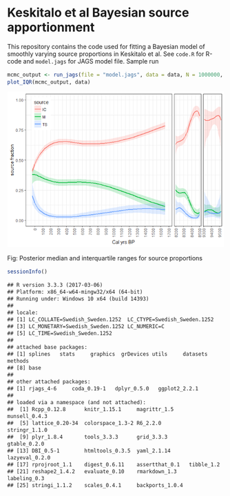 Keskitalo et al Bayesian source apportionment
================

This repository contains the code used for fitting a Bayesian model of smoothly varying source proportions in Keskitalo et al. See `code.R` for R-code and `model.jags` for JAGS model file. Sample run

``` r
mcmc_output <- run_jags(file = "model.jags", data = data, N = 1000000, thin = 1000)
plot_IQR(mcmc_output, data)
```

![](readme_files/figure-markdown_github/unnamed-chunk-2-1.png)

Fig: Posterior median and interquartile ranges for source proportions

``` r
sessionInfo()
```

    ## R version 3.3.3 (2017-03-06)
    ## Platform: x86_64-w64-mingw32/x64 (64-bit)
    ## Running under: Windows 10 x64 (build 14393)
    ## 
    ## locale:
    ## [1] LC_COLLATE=Swedish_Sweden.1252  LC_CTYPE=Swedish_Sweden.1252   
    ## [3] LC_MONETARY=Swedish_Sweden.1252 LC_NUMERIC=C                   
    ## [5] LC_TIME=Swedish_Sweden.1252    
    ## 
    ## attached base packages:
    ## [1] splines   stats     graphics  grDevices utils     datasets  methods  
    ## [8] base     
    ## 
    ## other attached packages:
    ## [1] rjags_4-6     coda_0.19-1   dplyr_0.5.0   ggplot2_2.2.1
    ## 
    ## loaded via a namespace (and not attached):
    ##  [1] Rcpp_0.12.8      knitr_1.15.1     magrittr_1.5     munsell_0.4.3   
    ##  [5] lattice_0.20-34  colorspace_1.3-2 R6_2.2.0         stringr_1.1.0   
    ##  [9] plyr_1.8.4       tools_3.3.3      grid_3.3.3       gtable_0.2.0    
    ## [13] DBI_0.5-1        htmltools_0.3.5  yaml_2.1.14      lazyeval_0.2.0  
    ## [17] rprojroot_1.1    digest_0.6.11    assertthat_0.1   tibble_1.2      
    ## [21] reshape2_1.4.2   evaluate_0.10    rmarkdown_1.3    labeling_0.3    
    ## [25] stringi_1.1.2    scales_0.4.1     backports_1.0.4
